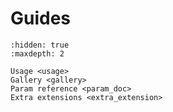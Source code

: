 # Guides


```{toctree}
:hidden: true
:maxdepth: 2

Usage <usage>
Gallery <gallery>
Param reference <param_doc>
Extra extensions <extra_extension>
```
